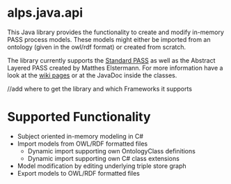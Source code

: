 # alps.java.api
This Java library provides the functionality to create and modify in-memory PASS process models. These models might either be imported from an ontology (given in the owl/rdf format) or created from scratch.

The library currently supports the [Standard PASS](https://github.com/I2PM/Standard-PASS-Ontology) as well as the Abstract Layered PASS created by Matthes Elstermann. For more information have a look at the [wiki pages](https://github.com/sanjasm/alps.java.api/wiki) or at the JavaDoc inside the classes.

//add where to get the library and which Frameworks it supports

# Supported Functionality
- Subject oriented in-memory modeling in C#
- Import models from OWL/RDF formatted files
  - Dynamic import supporting own OntologyClass definitions
  - Dynamic import supporting own C# class extensions
- Model modification by editing underlying triple store graph
- Export models to OWL/RDF formatted files
